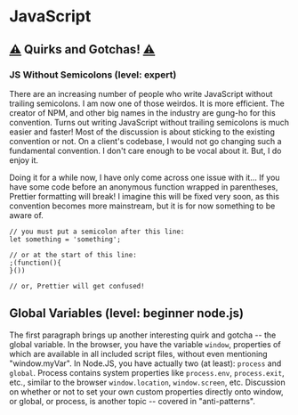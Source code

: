 # JavaScript

## [⚠️](https://emojipedia.org/warning/) Quirks and Gotchas! [⚠️](https://emojipedia.org/warning/)

### **JS Without Semicolons  \(level: expert\)**

There are an increasing number of people who write JavaScript without trailing semicolons. I am now one of those weirdos. It is more efficient. The creator of NPM, and other big names in the industry are gung-ho for this convention. Turns out writing JavaScript without trailing semicolons is much easier and faster! Most of the discussion is about sticking to the existing convention or not. On a client's codebase, I would not go changing such a fundamental convention. I don't care enough to be vocal about it. But, I do enjoy it.

Doing it for a while now, I have only come across one issue with it... If you have some code before an anonymous function wrapped in parentheses, Prettier formatting will break! I imagine this will be fixed very soon, as this convention becomes more mainstream, but it is for now something to be aware of.

```text
// you must put a semicolon after this line:
let something = 'something';

// or at the start of this line:
;(function(){
}())

// or, Prettier will get confused!
```

## **Global Variables \(level: beginner node.js\)**

The first paragraph brings up another interesting quirk and gotcha -- the global variable. In the browser, you have the variable `window`, properties of which are available in all included script files, without even mentioning "window.myVar". In Node.JS, you have actually two \(at least\): `process` and `global`. Process contains system properties like `process.env`, `process.exit`, etc., similar to the browser `window.location`, `window.screen`, etc. Discussion on whether or not to set your own custom properties directly onto window, or global, or process, is another topic -- covered in "anti-patterns".



